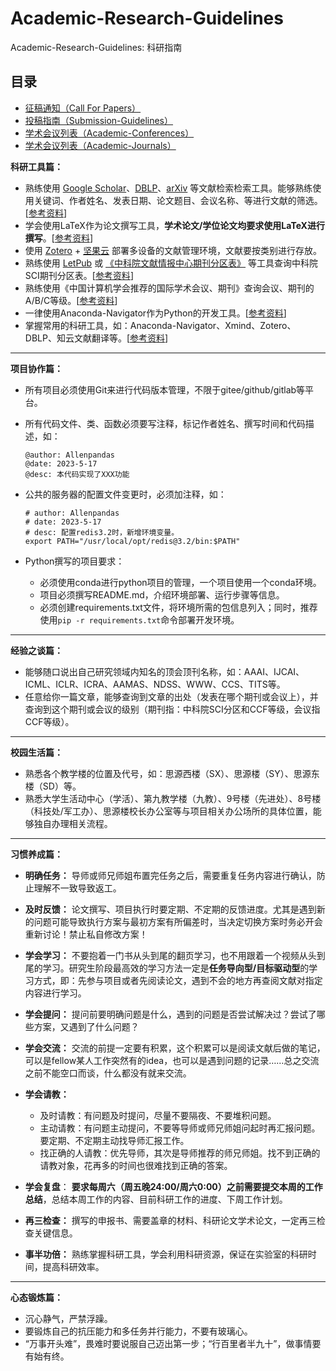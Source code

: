 # Academic-Research-Guidelines

Academic-Research-Guidelines: 科研指南

## 目录

- [征稿通知（Call For Papers）](./Call-For-Papers.md)
- [投稿指南（Submission-Guidelines）](./Submission-Guidelines.md)
- [学术会议列表（Academic-Conferences）](./Academic-Conferences.md)
- [学术会议列表（Academic-Journals）](./Academic-Journals.md)



**科研工具篇：**

- 熟练使用 [Google Scholar](https://scholar.google.com/)、[DBLP](https://dblp.org/)、[arXiv](https://arxiv.org/) 等文献检索检索工具。能够熟练使用关键词、作者姓名、发表日期、论文题目、会议名称、等进行文献的筛选。[[参考资料](https://www.bilibili.com/video/BV1Rj411u7kw)]
- 学会使用LaTeX作为论文撰写工具，**学术论文/学位论文均要求使用LaTeX进行撰写**。[[参考资料](https://blog.csdn.net/m0_38068876/category_10779337.html)]
- 使用 [Zotero](https://www.zotero.org/) + [坚果云](https://www.jianguoyun.com/) 部署多设备的文献管理环境，文献要按类别进行存放。
- 熟练使用 [LetPub](https://letpub.com.cn/) 或 [《中科院文献情报中心期刊分区表》](http://www.fenqubiao.com/Default.aspx) 等工具查询中科院SCI期刊分区表。[[参考资料](https://blog.csdn.net/m0_38068876/article/details/130719121)]
- 熟练使用《中国计算机学会推荐的国际学术会议、期刊》查询会议、期刊的A/B/C等级。[[参考资料](https://blog.csdn.net/m0_38068876/category_11820954.html)]
- 一律使用Anaconda-Navigator作为Python的开发工具。[[参考资料](https://blog.csdn.net/m0_38068876/article/details/128364154)]
- 掌握常用的科研工具，如：Anaconda-Navigator、Xmind、Zotero、DBLP、知云文献翻译等。[[参考资料](https://blog.csdn.net/m0_38068876/article/details/127873013)]

---

**项目协作篇：**

- 所有项目必须使用Git来进行代码版本管理，不限于gitee/github/gitlab等平台。
- 所有代码文件、类、函数必须要写注释，标记作者姓名、撰写时间和代码描述，如：
  ```shell
  @author: Allenpandas
  @date: 2023-5-17
  @desc: 本代码实现了XXX功能
  ```
- 公共的服务器的配置文件变更时，必须加注释，如：

  ```shell
  # author: Allenpandas
  # date: 2023-5-17
  # desc: 配置redis3.2时，新增环境变量。
  export PATH="/usr/local/opt/redis@3.2/bin:$PATH"
  ```

- Python撰写的项目要求：
  - 必须使用conda进行python项目的管理，一个项目使用一个conda环境。
  - 项目必须撰写README.md，介绍环境部署、运行步骤等信息。
  - 必须创建requirements.txt文件，将环境所需的包信息列入；同时，推荐使用`pip -r requirements.txt`命令部署开发环境。

---

**经验之谈篇：**
- 能够随口说出自己研究领域内知名的顶会顶刊名称，如：AAAI、IJCAI、ICML、ICLR、ICRA、AAMAS、NDSS、WWW、CCS、TITS等。
- 任意给你一篇文章，能够查询到文章的出处（发表在哪个期刊或会议上），并查询到这个期刊或会议的级别（期刊指：中科院SCI分区和CCF等级，会议指CCF等级）。


---

**校园生活篇：**
- 熟悉各个教学楼的位置及代号，如：思源西楼（SX）、思源楼（SY）、思源东楼（SD）等。
- 熟悉大学生活动中心（学活）、第九教学楼（九教）、9号楼（先进处）、8号楼（科技处/军工办）、思源楼校长办公室等与项目相关办公场所的具体位置，能够独自办理相关流程。


---

**习惯养成篇：**
- **明确任务：** 导师或师兄师姐布置完任务之后，需要重复任务内容进行确认，防止理解不一致导致返工。
- **及时反馈：** 论文撰写、项目执行时要定期、不定期的反馈进度。尤其是遇到新的问题可能导致执行方案与最初方案有所偏差时，当决定切换方案时务必开会重新讨论！禁止私自修改方案！
- **学会学习：** 不要抱着一门书从头到尾的翻页学习，也不用跟着一个视频从头到尾的学习。研究生阶段最高效的学习方法一定是**任务导向型/目标驱动型**的学习方式，即：先参与项目或者先阅读论文，遇到不会的地方再查阅文献对指定内容进行学习。
- **学会提问：** 提问前要明确问题是什么，遇到的问题是否尝试解决过？尝试了哪些方案，又遇到了什么问题？
- **学会交流：** 交流的前提一定要有积累，这个积累可以是阅读文献后做的笔记，可以是fellow某人工作突然有的idea，也可以是遇到问题的记录……总之交流之前不能空口而谈，什么都没有就来交流。

- **学会请教：** 
  - 及时请教：有问题及时提问，尽量不要隔夜、不要堆积问题。
  - 主动请教：有问题主动提问，不要等导师或师兄师姐问起时再汇报问题。要定期、不定期主动找导师汇报工作。
  - 找正确的人请教：优先导师，其次是导师推荐的师兄师姐。找不到正确的请教对象，花再多的时间也很难找到正确的答案。
- **学会复盘**： **要求每周六（周五晚24:00/周六0:00）之前需要提交本周的工作总结**，总结本周工作的内容、目前科研工作的进度、下周工作计划。
- **再三检查：** 撰写的申报书、需要盖章的材料、科研论文学术论文，一定再三检查关键信息。
- **事半功倍：** 熟练掌握科研工具，学会利用科研资源，保证在实验室的科研时间，提高科研效率。

---

**心态锻炼篇：**

- 沉心静气，严禁浮躁。
- 要锻炼自己的抗压能力和多任务并行能力，不要有玻璃心。
- “万事开头难”，畏难时要说服自己迈出第一步；“行百里者半九十”，做事情要有始有终。
